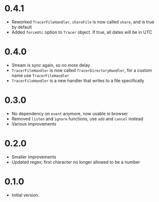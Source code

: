 # 0.4.1

- Reworked `TracerFileHandler`, `shareFile` is now called `share`, and is true by default
- Added `forceUtc` option to `Tracer` object. If true, all dates will be in UTC

# 0.4.0

- Stream is sync again, so no more delay
- `TracerFileHandler` is now called `TracerDirectoryHandler`, for a custom name use `TracerFileHandler`
- `TracerFileHandler` is a new handler that writes to a file specifically

# 0.3.0

- No dependency on `event` anymore, now usable in browser
- Removed `listen` and `ignore` functions, use `add` and `cancel` instead
- Various improvements

# 0.2.0

- Smaller improvements
- Updated regex; first character no longer allowed to be a number

# 0.1.0

- Initial version.
